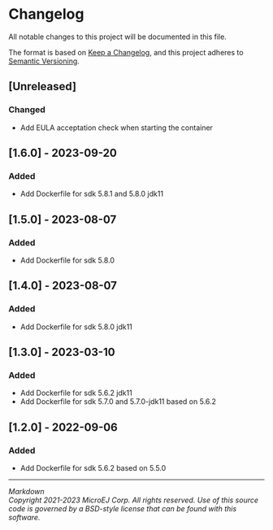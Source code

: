 # Changelog
All notable changes to this project will be documented in this file.

The format is based on [Keep a Changelog](https://keepachangelog.com/en/1.0.0/),
and this project adheres to [Semantic Versioning](https://semver.org/spec/v2.0.0.html).

## [Unreleased]
### Changed
- Add EULA acceptation check when starting the container

## [1.6.0] - 2023-09-20
### Added
- Add Dockerfile for sdk 5.8.1 and 5.8.0 jdk11

## [1.5.0] - 2023-08-07
### Added
- Add Dockerfile for sdk 5.8.0

## [1.4.0] - 2023-08-07
### Added
- Add Dockerfile for sdk 5.8.0 jdk11

## [1.3.0] - 2023-03-10
### Added
- Add Dockerfile for sdk 5.6.2 jdk11
- Add Dockerfile for sdk 5.7.0 and 5.7.0-jdk11 based on 5.6.2

## [1.2.0] - 2022-09-06
### Added
- Add Dockerfile for sdk 5.6.2 based on 5.5.0

---
_Markdown_  
_Copyright 2021-2023 MicroEJ Corp. All rights reserved._
_Use of this source code is governed by a BSD-style license that can be found with this software._
